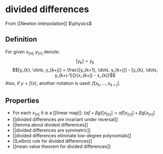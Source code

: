 # divided differences
From [[Newton interpolation]]
$\physics$
## Definition
For given $x_{[n]}, y_{[n]}$ denote:
$$[y_{k}] = y_{k}$$
$$[y_{k}, \dots, y_{k+j}] = \frac{[y_{k+1}, \dots, y_{k+j}] - [y_{k}, \dots, y_{k+j-1}]}{x_{k+j} - x_{k}}$$
Also, if $y = f(x)$, another notation is used: $f[x_{k}, \dots, x_{k+j}]$.

## Properties
- For each $x_{[n]}$ it is a [[linear map]]: $(\alpha f + \beta g)[x_{[n]}] = \alpha f[x_{[n]}] + \beta g[x_{[n]}]$
- [[divided differences are invariant under reversal]]
- [[lemma about divided differences]]
- [[divided differences are symmetric]]
- [[divided differences eliminate low-degree polynomials]]
- [[Leibniz rule for divided differences]]
- [[mean value theorem for divided differences]]